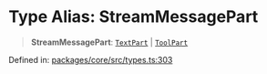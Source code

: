 # Type Alias: StreamMessagePart

> **StreamMessagePart**: [`TextPart`](TextPart.md) \| [`ToolPart`](ToolPart.md)

Defined in: [packages/core/src/types.ts:303](https://github.com/GeoDaCenter/openassistant/blob/a9f2271d1019f6c25c10dd4b3bdb64fcf16999b2/packages/core/src/types.ts#L303)

